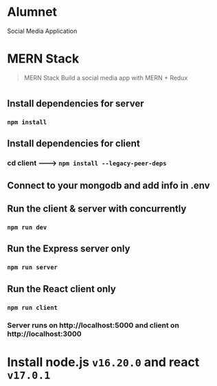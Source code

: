 # Alumnet
Social Media Application
# MERN Stack 
> MERN Stack Build  a social media app with MERN  + Redux

#
## Install dependencies for server 
### `npm install`

## Install dependencies for client
### cd client ---> `npm install --legacy-peer-deps`
 
## Connect to your mongodb and add info in .env

## Run the client & server with concurrently
### `npm run dev`

## Run the Express server only
### `npm run server`

## Run the React client only
### `npm run client`

### Server runs on http://localhost:5000 and client on http://localhost:3000
#
# Install node.js `v16.20.0` and react `v17.0.1`
